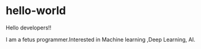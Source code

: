 # hello-world
Hello developers!!

I am a fetus programmer.Interested in Machine learning ,Deep Learning, AI.
